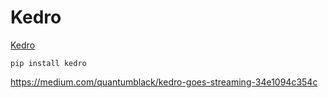 # Kedro

[Kedro](https://github.com/kedro-org/kedro)

```console
pip install kedro
```

https://medium.com/quantumblack/kedro-goes-streaming-34e1094c354c
